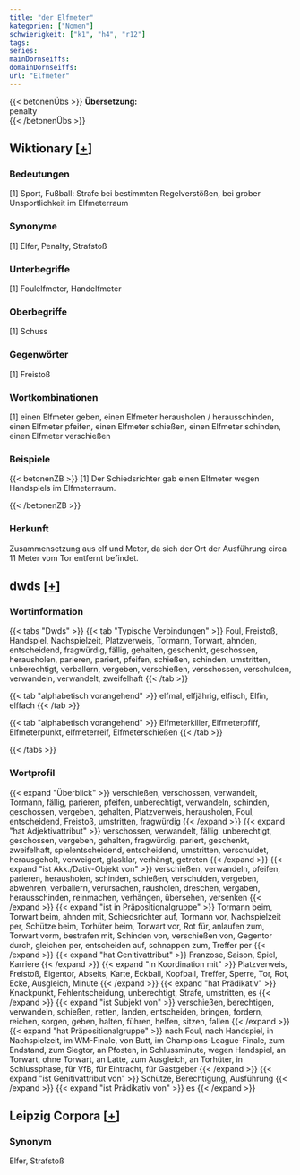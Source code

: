 ```yaml
---
title: "der Elfmeter"
kategorien: ["Nomen"]
schwierigkeit: ["k1", "h4", "r12"]
tags:
series:
mainDornseiffs:
domainDornseiffs:
url: "Elfmeter"
---
```


{{< betonenÜbs >}}
**Übersetzung:**  
penalty  
{{< /betonenÜbs >}}

## Wiktionary [[+](https://de.wiktionary.org/wiki/Elfmeter)]

### Bedeutungen
[1] Sport, Fußball: Strafe bei bestimmten Regelverstößen, bei grober Unsportlichkeit im Elfmeterraum  

### Synonyme
[1] Elfer, Penalty, Strafstoß  

### Unterbegriffe
[1] Foulelfmeter, Handelfmeter  

### Oberbegriffe
[1] Schuss  

### Gegenwörter
[1] Freistoß  

### Wortkombinationen
[1] einen Elfmeter geben, einen Elfmeter herausholen / herausschinden, einen Elfmeter pfeifen, einen Elfmeter schießen, einen Elfmeter schinden, einen Elfmeter verschießen  

### Beispiele
{{< betonenZB >}}
[1] Der Schiedsrichter gab einen Elfmeter wegen Handspiels im Elfmeterraum.  

{{< /betonenZB >}}
### Herkunft
Zusammensetzung aus elf und Meter, da sich der Ort der Ausführung circa 11 Meter vom Tor entfernt befindet.  



## dwds [[+](https://www.dwds.de/wb/Elfmeter)]

### Wortinformation
{{< tabs "Dwds" >}}
{{< tab "Typische Verbindungen" >}}
Foul, Freistoß, Handspiel, Nachspielzeit, Platzverweis, Tormann, Torwart, ahnden, entscheidend, fragwürdig, fällig, gehalten, geschenkt, geschossen, herausholen, parieren, pariert, pfeifen, schießen, schinden, umstritten, unberechtigt, verballern, vergeben, verschießen, verschossen, verschulden, verwandeln, verwandelt, zweifelhaft
{{< /tab >}}

{{< tab "alphabetisch vorangehend" >}}
elfmal, elfjährig, elfisch, Elfin, elffach
{{< /tab >}}

{{< tab "alphabetisch vorangehend" >}}
Elfmeterkiller, Elfmeterpfiff, Elfmeterpunkt, elfmeterreif, Elfmeterschießen
{{< /tab >}}

{{< /tabs >}}

### Wortprofil
{{< expand "Überblick" >}} verschießen, verschossen, verwandelt, Tormann, fällig, parieren, pfeifen, unberechtigt, verwandeln, schinden, geschossen, vergeben, gehalten, Platzverweis, herausholen, Foul, entscheidend, Freistoß, umstritten, fragwürdig {{< /expand >}}
{{< expand "hat Adjektivattribut" >}} verschossen, verwandelt, fällig, unberechtigt, geschossen, vergeben, gehalten, fragwürdig, pariert, geschenkt, zweifelhaft, spielentscheidend, entscheidend, umstritten, verschuldet, herausgeholt, verweigert, glasklar, verhängt, getreten {{< /expand >}}
{{< expand "ist Akk./Dativ-Objekt von" >}} verschießen, verwandeln, pfeifen, parieren, herausholen, schinden, schießen, verschulden, vergeben, abwehren, verballern, verursachen, rausholen, dreschen, vergaben, herausschinden, reinmachen, verhängen, übersehen, versenken {{< /expand >}}
{{< expand "ist in Präpositionalgruppe" >}} Tormann beim, Torwart beim, ahnden mit, Schiedsrichter auf, Tormann vor, Nachspielzeit per, Schütze beim, Torhüter beim, Torwart vor, Rot für, anlaufen zum, Torwart vorm, bestrafen mit, Schinden von, verschießen von, Gegentor durch, gleichen per, entscheiden auf, schnappen zum, Treffer per {{< /expand >}}
{{< expand "hat Genitivattribut" >}} Franzose, Saison, Spiel, Karriere {{< /expand >}}
{{< expand "in Koordination mit" >}} Platzverweis, Freistoß, Eigentor, Abseits, Karte, Eckball, Kopfball, Treffer, Sperre, Tor, Rot, Ecke, Ausgleich, Minute {{< /expand >}}
{{< expand "hat Prädikativ" >}} Knackpunkt, Fehlentscheidung, unberechtigt, Strafe, umstritten, es {{< /expand >}}
{{< expand "ist Subjekt von" >}} verschießen, berechtigen, verwandeln, schießen, retten, landen, entscheiden, bringen, fordern, reichen, sorgen, geben, halten, führen, helfen, sitzen, fallen {{< /expand >}}
{{< expand "hat Präpositionalgruppe" >}} nach Foul, nach Handspiel, in Nachspielzeit, im WM-Finale, von Butt, im Champions-League-Finale, zum Endstand, zum Siegtor, an Pfosten, in Schlussminute, wegen Handspiel, an Torwart, ohne Torwart, an Latte, zum Ausgleich, an Torhüter, in Schlussphase, für VfB, für Eintracht, für Gastgeber {{< /expand >}}
{{< expand "ist Genitivattribut von" >}} Schütze, Berechtigung, Ausführung {{< /expand >}}
{{< expand "ist Prädikativ von" >}} es {{< /expand >}}

## Leipzig Corpora [[+](https://corpora.uni-leipzig.de/en/res?word=Elfmeter&corpusId=deu_newscrawl-public_2018)]


### Synonym
Elfer, Strafstoß

